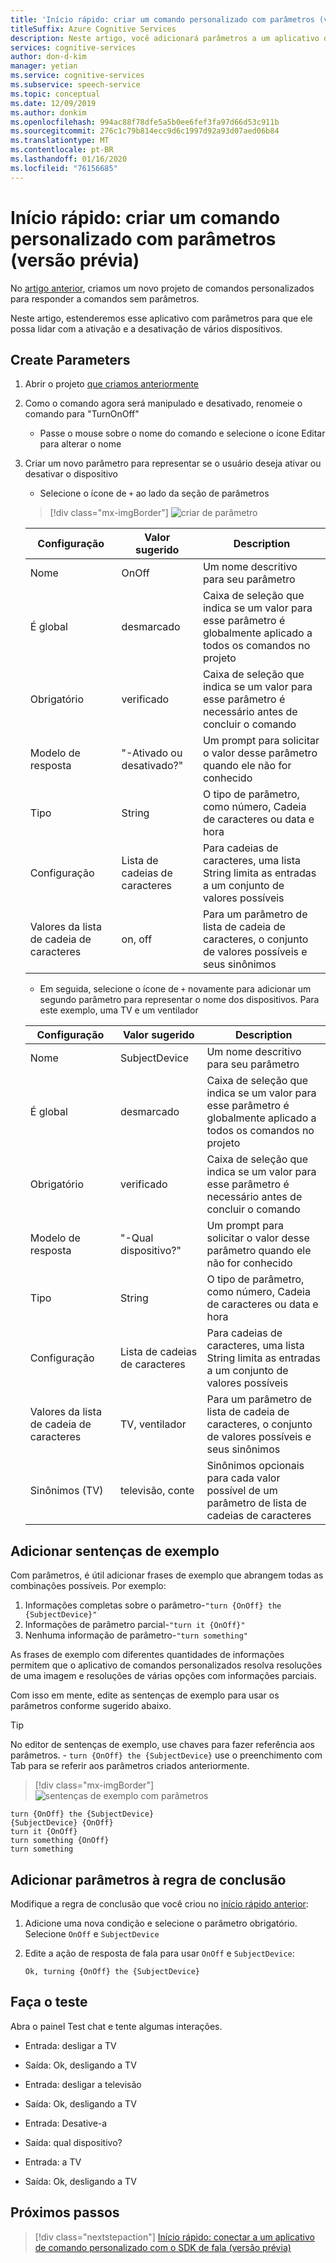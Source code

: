 ```yaml
---
title: 'Início rápido: criar um comando personalizado com parâmetros (versão prévia) – serviço de fala'
titleSuffix: Azure Cognitive Services
description: Neste artigo, você adicionará parâmetros a um aplicativo de comandos personalizados.
services: cognitive-services
author: don-d-kim
manager: yetian
ms.service: cognitive-services
ms.subservice: speech-service
ms.topic: conceptual
ms.date: 12/09/2019
ms.author: donkim
ms.openlocfilehash: 994ac88f78dfe5a5b0ee6fef3fa97d66d53c911b
ms.sourcegitcommit: 276c1c79b814ecc9d6c1997d92a93d07aed06b84
ms.translationtype: MT
ms.contentlocale: pt-BR
ms.lasthandoff: 01/16/2020
ms.locfileid: "76156685"
---
```

# <a name="quickstart-create-a-custom-command-with-parameters-preview"></a>Início rápido: criar um comando personalizado com parâmetros (versão prévia)

No [artigo anterior](./quickstart-custom-speech-commands-create-new.md), criamos um novo projeto de comandos personalizados para responder a comandos sem parâmetros.

Neste artigo, estenderemos esse aplicativo com parâmetros para que ele possa lidar com a ativação e a desativação de vários dispositivos.

## <a name="create-parameters"></a>Create Parameters

1. Abrir o projeto [que criamos anteriormente](./quickstart-custom-speech-commands-create-new.md)
1. Como o comando agora será manipulado e desativado, renomeie o comando para "TurnOnOff"
   - Passe o mouse sobre o nome do comando e selecione o ícone Editar para alterar o nome
1. Criar um novo parâmetro para representar se o usuário deseja ativar ou desativar o dispositivo
   - Selecione o ícone de `+` ao lado da seção de parâmetros

   > [!div class="mx-imgBorder"]
   > ![criar](media/custom-speech-commands/create-on-off-parameter.png) de parâmetro

   | Configuração            | Valor sugerido     | Description                                                                                               |
   | ------------------ | ------------------- | --------------------------------------------------------------------------------------------------------- |
   | Nome               | OnOff               | Um nome descritivo para seu parâmetro                                                                     |
   | É global          | desmarcado           | Caixa de seleção que indica se um valor para esse parâmetro é globalmente aplicado a todos os comandos no projeto |
   | Obrigatório           | verificado             | Caixa de seleção que indica se um valor para esse parâmetro é necessário antes de concluir o comando          |
   | Modelo de resposta  | "-Ativado ou desativado?"      | Um prompt para solicitar o valor desse parâmetro quando ele não for conhecido                                       |
   | Tipo               | String              | O tipo de parâmetro, como número, Cadeia de caracteres ou data e hora                                               |
   | Configuração      | Lista de cadeias de caracteres         | Para cadeias de caracteres, uma lista String limita as entradas a um conjunto de valores possíveis                                      |
   | Valores da lista de cadeia de caracteres | on, off             | Para um parâmetro de lista de cadeia de caracteres, o conjunto de valores possíveis e seus sinônimos                                |

   - Em seguida, selecione o ícone de `+` novamente para adicionar um segundo parâmetro para representar o nome dos dispositivos. Para este exemplo, uma TV e um ventilador

   | Configuração            | Valor sugerido       | Description                                                                                               |
   | ------------------ | --------------------- | --------------------------------------------------------------------------------------------------------- |
   | Nome               | SubjectDevice         | Um nome descritivo para seu parâmetro                                                                     |
   | É global          | desmarcado             | Caixa de seleção que indica se um valor para esse parâmetro é globalmente aplicado a todos os comandos no projeto |
   | Obrigatório           | verificado               | Caixa de seleção que indica se um valor para esse parâmetro é necessário antes de concluir o comando          |
   | Modelo de resposta  | "-Qual dispositivo?"     | Um prompt para solicitar o valor desse parâmetro quando ele não for conhecido                                       |
   | Tipo               | String                | O tipo de parâmetro, como número, Cadeia de caracteres ou data e hora                                               |
   | Configuração      | Lista de cadeias de caracteres           | Para cadeias de caracteres, uma lista String limita as entradas a um conjunto de valores possíveis                                      |
   | Valores da lista de cadeia de caracteres | TV, ventilador               | Para um parâmetro de lista de cadeia de caracteres, o conjunto de valores possíveis e seus sinônimos                                |
   | Sinônimos (TV)      | televisão, conte     | Sinônimos opcionais para cada valor possível de um parâmetro de lista de cadeias de caracteres                                      |

## <a name="add-sample-sentences"></a>Adicionar sentenças de exemplo

Com parâmetros, é útil adicionar frases de exemplo que abrangem todas as combinações possíveis. Por exemplo:

1. Informações completas sobre o parâmetro-`"turn {OnOff} the {SubjectDevice}"`
1. Informações de parâmetro parcial-`"turn it {OnOff}"`
1. Nenhuma informação de parâmetro-`"turn something"`

As frases de exemplo com diferentes quantidades de informações permitem que o aplicativo de comandos personalizados resolva resoluções de uma imagem e resoluções de várias opções com informações parciais.

Com isso em mente, edite as sentenças de exemplo para usar os parâmetros conforme sugerido abaixo.

> [!TIP]
> No editor de sentenças de exemplo, use chaves para fazer referência aos parâmetros. - `turn {OnOff} the {SubjectDevice}` use o preenchimento com Tab para se referir aos parâmetros criados anteriormente.

> [!div class="mx-imgBorder"]
> ![sentenças de exemplo com parâmetros](media/custom-speech-commands/create-parameter-sentences.png)

```
turn {OnOff} the {SubjectDevice}
{SubjectDevice} {OnOff}
turn it {OnOff}
turn something {OnOff}
turn something
```

## <a name="add-parameters-to-completion-rule"></a>Adicionar parâmetros à regra de conclusão

Modifique a regra de conclusão que você criou no [início rápido anterior](./quickstart-custom-speech-commands-create-new.md):

1. Adicione uma nova condição e selecione o parâmetro obrigatório. Selecione `OnOff` e `SubjectDevice`
1. Edite a ação de resposta de fala para usar `OnOff` e `SubjectDevice`:

   ```
   Ok, turning {OnOff} the {SubjectDevice}
   ```

## <a name="try-it-out"></a>Faça o teste

Abra o painel Test chat e tente algumas interações.

- Entrada: desligar a TV
- Saída: Ok, desligando a TV

- Entrada: desligar a televisão
- Saída: Ok, desligando a TV

- Entrada: Desative-a
- Saída: qual dispositivo?
- Entrada: a TV
- Saída: Ok, desligando a TV

## <a name="next-steps"></a>Próximos passos
> [!div class="nextstepaction"]
> [Início rápido: conectar a um aplicativo de comando personalizado com o SDK de fala (versão prévia)](./quickstart-custom-speech-commands-speech-sdk.md)

